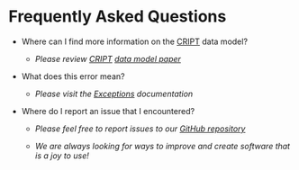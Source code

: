 # Frequently Asked Questions

* Where can I find more information on the <a href="https://criptapp.org" target="_blank">CRIPT</a> data model?
    * _Please review 
    <a href="https://criptapp.org" target="_blank">CRIPT</a> 
    <a href="https://chemrxiv.org/engage/chemrxiv/article-details/6322951abe03b232b0f6c7db" target="_blank">data model paper</a>_

* What does this error mean?
    * _Please visit the <a href="/exceptions" target="_blank">Exceptions</a> documentation_

* Where do I report an issue that I encountered?
    * _Please feel free to report issues to our 
    <a href="https://github.com/C-Accel-CRIPT/cript/issues" target="_blank">GitHub repository</a>_

    * _We are always looking for ways to improve and create software that is a joy to use!_